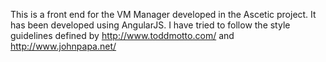This is a front end for the VM Manager developed in the Ascetic project.
It has been developed using AngularJS.
I have tried to follow the style guidelines defined by http://www.toddmotto.com/ and http://www.johnpapa.net/